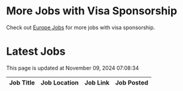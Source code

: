 # More Jobs with Visa Sponsorship

Check out [Europe Jobs](https://github.com/sureshparimi/europejobs#latest-jobs) for more jobs with visa sponsorship.

# Latest Jobs

This page is updated at November 09, 2024 07:08:34

| Job Title | Job Location | Job Link | Job Posted |
| --- | --- | --- | --- |
